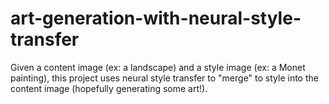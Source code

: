 # art-generation-with-neural-style-transfer
Given a content image (ex: a landscape) and a style image (ex: a Monet painting), this project uses neural style transfer to "merge" to style into the content image (hopefully generating some art!).
